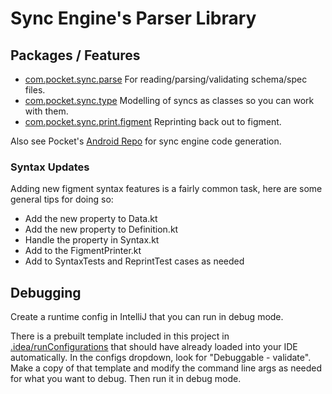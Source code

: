 # Sync Engine's Parser Library

## Packages / Features

* [com.pocket.sync.parse](src/commonMain/kotlin/com/pocket/sync/parse) For reading/parsing/validating schema/spec files.
* [com.pocket.sync.type](src/commonMain/kotlin/com/pocket/sync/type) Modelling of syncs as classes so you can work with them.
* [com.pocket.sync.print.figment](src/commonMain/kotlin/com/pocket/sync/print/figment) Reprinting back out to figment.

Also see Pocket's [Android Repo](https://github.com/Pocket/Android) for sync engine code generation.

### Syntax Updates

Adding new figment syntax features is a fairly common task, here are some general tips for doing so:
* Add the new property to Data.kt
* Add the new property to Definition.kt
* Handle the property in Syntax.kt
* Add to the FigmentPrinter.kt
* Add to SyntaxTests and ReprintTest cases as needed

## Debugging

Create a runtime config in IntelliJ that you can run in debug mode.

There is a prebuilt template included in this project in [.idea/runConfigurations](.idea/runConfigurations) that should have already loaded into your IDE automatically. In the configs dropdown, look for "Debuggable - validate".
Make a copy of that template and modify the command line args as needed for what you want to debug. Then run it in debug mode.
